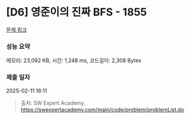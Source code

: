 # [D6] 영준이의 진짜 BFS - 1855 

[문제 링크](https://swexpertacademy.com/main/code/problem/problemDetail.do?contestProbId=AV5LnipaDvwDFAXc) 

### 성능 요약

메모리: 23,092 KB, 시간: 1,248 ms, 코드길이: 2,308 Bytes

### 제출 일자

2025-02-11 16:11



> 출처: SW Expert Academy, https://swexpertacademy.com/main/code/problem/problemList.do